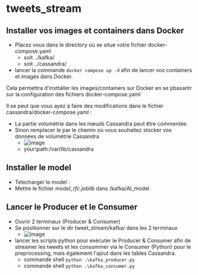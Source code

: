 # tweets_stream

## Installer vos images et containers dans Docker

- Placez vous dans le directory où se situe votre fichier docker-compose.yaml
  - soit ../kafka/
  - soit ../cassandra/
- lancer la commande `docker compose up -d` afin de lancer vos containers et images dans Docker.

Cela permettra d'insttaller les images/containers sur Docker en se pbasantr sur la configuration des fichiers docker-compose.yaml

Il se peut que vous ayez à faire des modifications dans le fichier cassandra/docker-compose.yaml :
- La partie volumétrie dans les nœuds Cassandra peut être commentée.
- Sinon remplacer le par le chemin où vous souhaitez stocker vos données de volumétrie Cassandra
  - ![image](https://user-images.githubusercontent.com/75131876/231718502-5073938b-07c9-4420-a5d4-c89ee8e6effb.png)
  - your\path\:/var/lib/cassandra

## Installer le model
- Telecharger le model : 
- Mettre le fichier *model_rfc.joblib* dans /kafka/AI_model
  
## Lancer le Producer et le Consumer

- Ouvrir 2 terminaux (Producer & Consumer)
- Se positionner sur le dir tweet_stream/kafka/ dans les 2 terminaux
  - ![image](https://user-images.githubusercontent.com/75131876/231719432-58d3ef1c-1310-4a47-b76e-ca957eba794f.png)
- lancer les scripts python pour exécuter le Producer & Consumer afin de streamer les tweets et les consommer via le Consumer (Python) pour le preprocessing, mais également l'ajout dans les tables Cassandra.
  - commande shell `python .\kafka_producer.py`
  - commande shell `python .\kafka_consumer.py`




